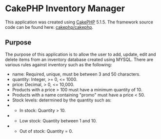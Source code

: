 # CakePHP Inventory Manager

This application was created using [CakePHP](https://cakephp.org) 5.1.5.
The framework source code can be found here: [cakephp/cakephp](https://github.com/cakephp/cakephp).

## Purpose

The purpose of this application is to allow the user to add, update, edit and delete items from an inventory database created using MYSQL.
There are various rules against inventory such as the following:

- name: Required, unique, must be between 3 and 50 characters.
- quantity: Integer, >= 0, <= 1000.
- price: Decimal, > 0, <= 10,000.
- Products with a price > 100 must have a minimum quantity of 10.
- Products with a name containing "promo" must have a price < 50.
- Stock levels: determined by the quantity such as:
- - In stock: Quantity > 10.
- - Low stock: Quantity between 1 and 10.
- - Out of stock: Quantity = 0.
